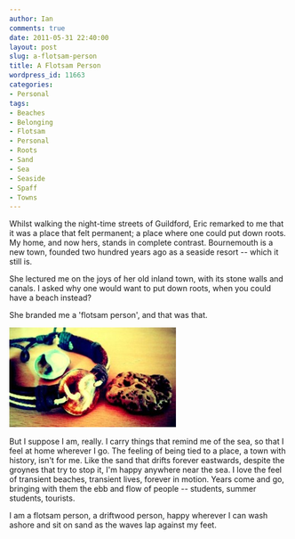 ```yaml
---
author: Ian
comments: true
date: 2011-05-31 22:40:00
layout: post
slug: a-flotsam-person
title: A Flotsam Person
wordpress_id: 11663
categories:
- Personal
tags:
- Beaches
- Belonging
- Flotsam
- Personal
- Roots
- Sand
- Sea
- Seaside
- Spaff
- Towns
---
```


Whilst walking the night-time streets of Guildford, Eric remarked to me that it was a place that felt permanent; a place where one could put down roots.  My home, and now hers, stands in complete contrast.  Bournemouth is a new town, founded two hundred years ago as a seaside resort -- which it still is.

She lectured me on the joys of her old inland town, with its stone walls and canals.  I asked why one would want to put down roots, when you could have a beach instead?

She branded me a 'flotsam person', and that was that. 

[![Things that remind me of the sea](/blog/2011/05/13068746321841-300x179.jpg)](/blog/2011/05/13068746321841.jpg)

But I suppose I am, really.  I carry things that remind me of the sea, so that I feel at home wherever I go.  The feeling of being tied to a place, a town with history, isn't for me.  Like the sand that drifts forever eastwards, despite the groynes that try to stop it, I'm happy anywhere near the sea.  I love the feel of transient beaches, transient lives, forever in motion.  Years come and go, bringing with them the ebb and flow of people -- students, summer students, tourists.

I am a flotsam person, a driftwood person, happy wherever I can wash ashore and sit on sand as the waves lap against my feet.
